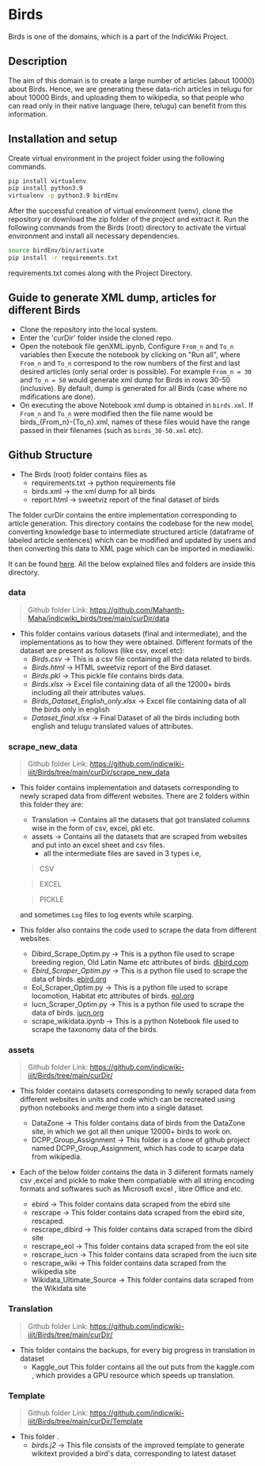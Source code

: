 # Birds

Birds is one of the domains, which is a part of the IndicWiki Project.

## Description

The aim of this domain is to create a large number of articles (about 10000) about Birds. Hence, we are generating these data-rich articles in telugu for about 10000 Birds, and uploading them to wikipedia, so that people who can read only in their native language (here, telugu) can benefit from this information.

## Installation and setup

Create virtual environment in the project folder using the following commands.

```bash
pip install virtualenv
pip install python3.9 
virtualenv -p python3.9 birdEnv
```

After the successful creation of virtual environment (venv), clone the repository or download the zip folder of the project and extract it. Run the following commands from the Birds (root) directory to activate the virtual environment and install all necessary dependencies.

```bash
source birdEnv/bin/activate
pip install -r requirements.txt
```

requirements.txt comes along with the Project Directory.

## Guide to generate XML dump, articles for different Birds

- Clone the repository into the local system.
- Enter the 'curDir' folder inside the cloned repo.
- Open the notebook file genXML.ipynb, Configure `From_n` and `To_n` variables then Execute the notebook by clicking on "Run all", where `From_n` and `To_n` correspond to the row numbers of the first and last desired articles (only serial order is possible). For example `From_n = 30` and `To_n = 50` would generate xml dump for Birds in rows 30-50 (inclusive). By default, dump is generated for all Birds (case where no mdifications are done).
- On executing the above Notebook xml dump is obtained in `birds.xml`. If `From_n` and `To_n` were modified then the file name would be birds_{From_n}-{To_n}.xml, names of these files would have the range passed in their filenames (such as `birds_30-50.xml` etc).

## Github Structure

- The Birds (root) folder contains files as
  - requirements.txt  → python requirements file
  - birds.xml   → the xml dump for all birds
  - report.html   → sweetviz report of the final dataset of birds

The folder curDir contains the entire implementation corresponding to article generation. This directory contains the codebase for the new model, converting knowledge base to intermediate structured article (dataframe of labeled article sentences) which can be modified and updated by users and then converting this data to XML page which can be imported in mediawiki.

It can be found [here](https://github.com/indicwiki-iiit/Birds/tree/main/curDir). All the below explained files and folders are inside this directory.

### data

> Github folder Link: <https://github.com/Mahanth-Maha/indicwiki_birds/tree/main/curDir/data>

- This folder contains various datasets (final and intermediate), and the implementations as to how they were obtained. Different formats of the dataset are present as follows (like csv, excel etc):
  - _Birds.csv_  → This is a csv file containing all the data related to birds.
  - _Birds.html_  → HTML sweetviz report of the Bird dataset.
  - _Birds.pkl_  → This pickle file contains birds data.
  - _Birds.xlsx_  → Excel file containing data of all the 12000+ birds including all their attributes values.
  - _Birds\_Dataset\_English\_only.xlsx_  → Excel file containing data of all the birds only in english
  - _Dataset\_final.xlsx_     → Final Dataset of all the birds including both english and telugu translated values of attributes.

### scrape_new_data

> Github folder Link: <https://github.com/indicwiki-iiit/Birds/tree/main/curDir/scrape_new_data>

- This folder contains implementation and datasets corresponding to newly scraped data from different websites. There are 2 folders within this folder they are:

  - Translation  → Contains all the datasets that got translated columns wise in the form of csv, excel, pkl etc.
  - assets   → Contains all the datasets that are scraped from websites and put into an excel sheet and csv files.
    - all the intermediate files are saved in 3 types i.e,
   
   > CSV
   
   > EXCEL
   
   > PICKLE
  
  and sometimes `Log` files to log events while scarping.

- This folder also contains the code used to scrape the data from different websites.
  - Dibird\_Scrape\_Optim.py   → This is a python file used to scrape breeding region, Old Latin Name etc attributes of birds. [dibird.com](https://dibird.com/)
  - _Ebird\_Scraper\_Optim.py_  → This is a python file used to scrape the data of birds. [ebird.org](https://ebird.org/home)
  - Eol\_Scraper\_Optim.py   → This is a python file used to scrape locomotion, Habitat etc attributes of birds. [eol.org](https://eol.org/)
  - Iucn_Scraper_Optim.py   → This is a python file used to scrape the data of birds. [iucn.org](https://www.iucn.org/)
  - scrape_wikidata.ipynb   → This is a python Notebook file used to scrape the taxonomy data of the birds.

### assets

> Github folder Link: <https://github.com/indicwiki-iiit/Birds/tree/main/curDir/>

- This folder contains datasets corresponding to newly scraped data from different websites in units and code which can be recreated using python notebooks and merge them into a single dataset.
	- DataZone → This folder contains data of birds from the DataZone site, in which we got all then unique 12000+ birds to work on.
	- DCPP_Group_Assignment → This folder is a clone of github project named DCPP_Group_Assignment, which has code to scarpe data from wikipedia.

- Each of the below folder contains the data in 3 diiferent  formats namely csv ,excel and pickle to make them compatiable with all string encoding formats and softwares such as Microsoft excel , libre Office and etc.

	- ebird → This folder contains data scraped from the ebird site
	- rescrape → This folder contains data scraped from the ebird site, rescaped. 
	- rescrape_dibird → This folder contains data scraped from the dibird site
	- rescrape_eol → This folder contains data scraped from the eol site
	- rescrape_iucn → This folder contains data scraped from the iucn site
	- rescrape_wiki → This folder contains data scraped from the wikipedia site
	- Wikidata_Ultimate_Source → This folder contains data scraped from the Wikidata site


### Translation

> Github folder Link: <https://github.com/indicwiki-iiit/Birds/tree/main/curDir/>

- This folder contains the backups, for every big progress in translation in dataset
	- Kaggle_out This folder contains all the out puts from the kaggle.com , which provides a GPU resource which speeds up translation.

### Template

> Github folder Link: <https://github.com/indicwiki-iiit/Birds/tree/main/curDir/Template>

- This folder .
  - _birds.j2_  → This file consists of the improved template to generate wikitext provided a bird's data, corresponding to latest dataset
